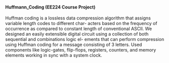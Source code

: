 #### Huffmann_Coding (EE224 Course Project)
Huffman coding is a lossless data compression algorithm that assigns variable length codes to different char-
acters based on the frequency of occurrence as compared to constant length of conventional ASCII.
We designed an easily extensible digital circuit using a collection of both sequential and combinations logic el-
ements that can perform compression using Huffman coding for a message consisting of 3 letters. Used components like logic-gates, flip-flops, registers, counters, and memory elements working in sync with
a system clock.


